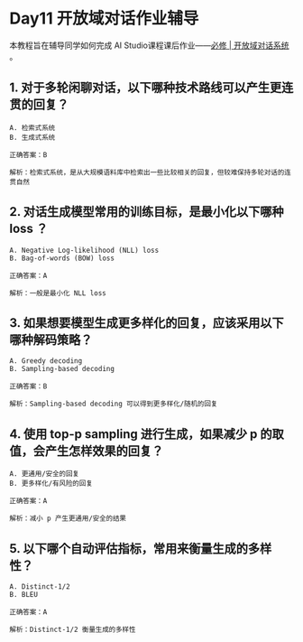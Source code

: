 # Day11 开放域对话作业辅导

本教程旨在辅导同学如何完成 AI Studio课程课后作业——[必修 | 开放域对话系统
](https://aistudio.baidu.com/aistudio/education/objective/25753)。

## 1. 对于多轮闲聊对话，以下哪种技术路线可以产生更连贯的回复？

    A. 检索式系统
    B. 生成式系统

    正确答案：B

    解析：检索式系统，是从大规模语料库中检索出一些比较相关的回复，但较难保持多轮对话的连贯自然

## 2. 对话生成模型常用的训练目标，是最小化以下哪种 loss ？

    A. Negative Log-likelihood (NLL) loss
    B. Bag-of-words (BOW) loss

    正确答案：A

    解析：一般是最小化 NLL loss

## 3. 如果想要模型生成更多样化的回复，应该采用以下哪种解码策略？

    A. Greedy decoding
    B. Sampling-based decoding

    正确答案：B

    解析：Sampling-based decoding 可以得到更多样化/随机的回复

## 4. 使用 top-p sampling 进行生成，如果减少 p 的取值，会产生怎样效果的回复？

    A. 更通用/安全的回复
    B. 更多样化/有风险的回复

    正确答案：A

    解析：减小 p 产生更通用/安全的结果

## 5. 以下哪个自动评估指标，常用来衡量生成的多样性？

    A. Distinct-1/2
    B. BLEU

    正确答案：A

    解析：Distinct-1/2 衡量生成的多样性
